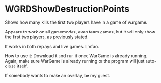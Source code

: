 # WGRDShowDestructionPoints

Shows how many kills the first two players have in a game of wargame. 

Appears to work on all gamemodes, even team games, but it will only show the first two players, as previously stated.

It works in both replays and live games. Lmfao.

How to use it:
Download it and run it once WarGame is already running. Again, make sure WarGame is already running or the program will just auto-close itself.

If somebody wants to make an overlay, be my guest.
